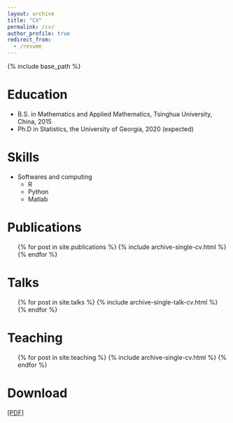 ```yaml
---
layout: archive
title: "CV"
permalink: /cv/
author_profile: true
redirect_from:
  - /resume
---
```


{% include base_path %}

Education
======
* B.S. in Mathematics and Applied Mathematics, Tsinghua University, China, 2015
* Ph.D in Statistics, the University of Georgia, 2020 (expected)
  
Skills
======
* Softwares and computing
  * R
  * Python
  * Matlab

Publications
======
  <ul>{% for post in site.publications %}
    {% include archive-single-cv.html %}
  {% endfor %}</ul>
  
Talks
======
  <ul>{% for post in site.talks %}
    {% include archive-single-talk-cv.html %}
  {% endfor %}</ul>
  
Teaching
======
  <ul>{% for post in site.teaching %}
    {% include archive-single-cv.html %}
  {% endfor %}</ul>
  
Download
======
[[PDF]](https://github.com/ChengzijunAixiaoli/ChengzijunAixiaoli.github.io/blob/master/files/CV_CM.pdf)
